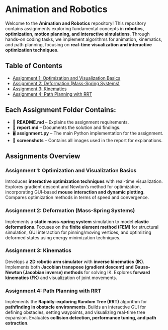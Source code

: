 # Animation and Robotics  

Welcome to the **Animation and Robotics** repository! This repository contains assignments exploring fundamental concepts in **robotics, optimization, motion planning, and interactive simulations**. Through hands-on coding tasks, we implement algorithms for animation, kinematics, and path planning, focusing on **real-time visualization and interactive optimization techniques**.  

## Table of Contents  
- [Assignment 1: Optimization and Visualization Basics](#assignment-1-optimization-and-visualization-basics)  
- [Assignment 2: Deformation (Mass-Spring Systems)](#assignment-2-deformation-mass-spring-systems)  
- [Assignment 3: Kinematics](#assignment-3-kinematics)  
- [Assignment 4: Path Planning with RRT](#assignment-4-path-planning-with-rrt)


## Each Assignment Folder Contains:  
- 📜 **README.md** – Explains the assignment requirements.  
- 📝 **report.md** – Documents the solution and findings.  
- 🖥️ **assignment.py** – The main Python implementation for the assignment.  
- 📸 **screenshots** – Contains all images used in the report for explanations.  


## Assignments Overview   

### Assignment 1: Optimization and Visualization Basics  
Introduces **interactive optimization techniques** with real-time visualization. Explores gradient descent and Newton’s method for optimization, incorporating GUI-based **mouse interaction and dynamic plotting**. Compares optimization methods in terms of speed and convergence.  

### Assignment 2: Deformation (Mass-Spring Systems)  
Implements a **static mass-spring system** simulation to model **elastic deformations**. Focuses on the **finite element method (FEM)** for structural simulation, GUI interaction for pinning/moving vertices, and optimizing deformed states using energy minimization techniques.  

### Assignment 3: Kinematics  
Develops a **2D robotic arm simulator** with **inverse kinematics (IK)**. Implements both **Jacobian transpose (gradient descent) and Gauss-Newton (Jacobian inverse) methods** for solving IK. Explores **forward kinematics (FK)** and visualization of joint movements.  

### Assignment 4: Path Planning with RRT  
Implements the **Rapidly-exploring Random Tree (RRT)** algorithm for **pathfinding in obstacle environments**. Builds an interactive GUI for defining obstacles, setting waypoints, and visualizing real-time tree expansion. Evaluates **collision detection, performance tuning, and path extraction**.  

